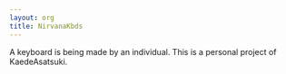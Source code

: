```yaml
---
layout: org
title: NirvanaKbds
---
```

A keyboard is being made by an individual. This is a personal project of KaedeAsatsuki.